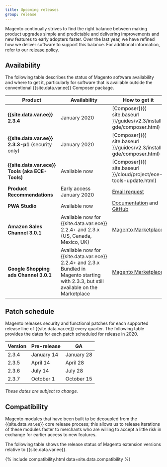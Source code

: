 ```yaml
---
title: Upcoming releases
group: release
---
```


Magento continually strives to find the right balance between making product upgrades simple and predictable and delivering improvements and new features to early adopters faster. Over the last year, we have refined how we deliver software to support this balance. For additional information, refer to our [release policy]({{site.baseurl}}/release/policy/).

## Availability

The following table describes the status of Magento software availability and where to get it, particularly for software that is available outside the conventional {{site.data.var.ee}} Composer package.

| Product                                           | Availability                                                                                                                                | How to get it                                                                                     |
|---------------------------------------------------|---------------------------------------------------------------------------------------------------------------------------------------------|---------------------------------------------------------------------------------------------------|
| **{{site.data.var.ee}} 2.3.4**                    | January 2020                                                                                                                                | [Composer]({{ site.baseurl }}/guides/v2.3/install-gde/composer.html)                              |
| **{{site.data.var.ee}} 2.3.3-p1** (security only) | January 2020                                                                                                                                | [Composer]({{ site.baseurl }}/guides/v2.3/install-gde/composer.html)                              |
| **{{site.data.var.ece}} Tools (aka ECE-Tools)**   | Available now                                                                                                                               | [Composer]({{ site.baseurl }}/cloud/project/ece-tools-update.html)                                |
| **Product Recommendations**                       | Early access January 2020                                                                                                                   | [Email request](mailto:mailto:magento-product-recs-feedback@adobe.com)                            |
| **PWA Studio**                                    | Available now                                                                                                                               | [Documentation](http://pwastudio.io) and [GitHub](https://github.com/magento-research/pwa-studio) |
| **Amazon Sales Channel 3.0.1**                    | Available now for {{site.data.var.ece}} 2.2.4+ and 2.3.x (US, Canada, Mexico, UK)                                                           | [Magento Marketplace](https://marketplace.magento.com/magento-module-amazon.html)                 |
| **Google Shopping ads Channel 3.0.1**             | Available now for {{site.data.var.ece}} 2.2.4+ and 2.3.x <br>Bundled in Magento starting with 2.3.3, but still available on the Marketplace | [Magento Marketplace](http://marketplace.magento.com/magento-google-shopping-ads.html)            |

## Patch schedule

Magento releases security and functional patches for each supported release line of {{site.data.var.ee}} every quarter. The following table provides the dates for each patch scheduled for release in 2020.

| Version | Pre-release | GA         |
|---------|-------------|------------|
| 2.3.4   | January 14  | January 28 |
| 2.3.5   | April 14    | April 28   |
| 2.3.6   | July 14     | July 28    |
| 2.3.7   | October 1   | October 15 |

_These dates are subject to change._

## Compatibility

Magento modules that have been built to be decoupled from the {{site.data.var.ee}} core release process; this allows us to release iterations of these modules faster to merchants who are willing to accept a little risk in exchange for earlier access to new features.

The following table shows the release status of Magento extension versions relative to {{site.data.var.ee}}.

{% include compatibility.html data=site.data.compatibility %}
